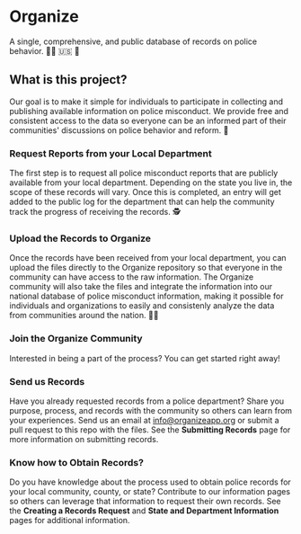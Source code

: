 # Organize
A single, comprehensive, and public database of records on police behavior. :policewoman: :us: :partying_face:

## What is this project?
Our goal is to make it simple for individuals to participate in collecting and publishing available information on police misconduct. We provide free and consistent access to the data so everyone can be an informed part of their communities' discussions on police behavior and reform. :statue_of_liberty:

### Request Reports from your Local Department
The first step is to request all police misconduct reports that are publicly available from your local department. Depending on the state you live in, the scope of these records will vary. Once this is completed, an entry will get added to the public log for the department that can help the community track the progress of receiving the records. :detective:

### Upload the Records to Organize
Once the records have been received from your local department, you can upload the files directly to the Organize repository so that everyone in the community can have access to the raw information. The Organize community will also take the files and integrate the information into our national database of police misconduct information, making it possible for individuals and organizations to easily and consistenly analyze the data from communities around the nation. :technologist:

### Join the Organize Community
Interested in being a part of the process? You can get started right away!

### Send us Records
Have you already requested records from a police department? Share you purpose, process, and records with the community so others can learn from your experiences. Send us an email at <info@organizeapp.org> or submit a pull request to this repo with the files. See the **Submitting Records** page for more information on submitting records. 

### Know how to Obtain Records?
Do you have knowledge about the process used to obtain police records for your local community, county, or state? Contribute to our information pages so others can leverage that information to request their own records. See the **Creating a Records Request** and **State and Department Information** pages for additional information.






